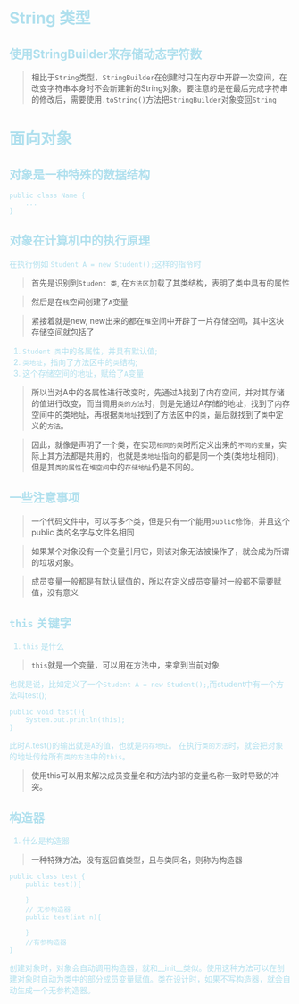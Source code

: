 <font color=BlueGreen>

# String 类型

## 使用StringBuilder来存储动态字符数

> 相比于`String`类型，`StringBuilder`在创建时只在内存中开辟一次空间，在改变字符串本身时不会新建新的String对象。要注意的是在最后完成字符串的修改后，需要使用`.toString()`方法把`StringBuilder`对象变回`String`

# 面向对象

## 对象是一种特殊的数据结构

    public class Name {
        ...
    }

## 对象在计算机中的执行原理

在执行例如 `Student A = new Student();`这样的指令时
> 首先是识别到`Student 类`, 在`方法区`加载了其类结构，表明了类中具有的属性

> 然后是在`栈`空间创建了`A`变量

> 紧接着就是new, new出来的都在`堆`空间中开辟了一片存储空间，其中这块存储空间就包括了
1. `Student 类`中的各属性，并具有默认值;
2. `类地址`，指向了方法区中的`类`结构;
3. 这个存储空间的地址，赋给了`A`变量

>所以当对A中的各属性进行改变时，先通过A找到了内存空间，并对其存储的值进行改变，而当调用`类的方法`时，则是先通过A存储的地址，找到了内存空间中的类地址，再根据`类地址`找到了方法区中的`类`，最后就找到了`类`中定义的`方法`。

> 因此，就像是声明了一个类，在实现`相同的类`时所定义出来的`不同的变量`，实际上其方法都是共用的，也就是`类地址`指向的都是同一个类(类地址相同)，但是其`类的属性`在`堆空间`中的`存储地址`仍是不同的。

## 一些注意事项

> 一个代码文件中，可以写多个类，但是只有一个能用`public`修饰，并且这个public 类的名字与文件名相同

> 如果某个对象没有一个变量引用它，则该对象无法被操作了，就会成为所谓的垃圾对象。

> 成员变量一般都是有默认赋值的，所以在定义成员变量时一般都不需要赋值，没有意义

## `this` 关键字

1. `this` 是什么

> `this`就是一个变量，可以用在方法中，来拿到当前对象

也就是说，比如定义了一个`Student A = new Student();`,而student中有一个方法叫test();

    public void test(){
        System.out.println(this);
    }

此时A.test()的输出就是`A`的值，也就是`内存地址`。
在执行`类的方法`时，就会把对象的地址传给所有`类的方法`中的`this`。

> 使用this可以用来解决成员变量名和方法内部的变量名称一致时导致的冲突。

## 构造器

1. 什么是构造器

> 一种特殊方法，没有返回值类型，且与类同名，则称为构造器

    public class test {
        public test(){

        }
        // 无参构造器
        public test(int n){

        }
        //有参构造器
    }

创建对象时，对象会自动调用构造器，就和__init__类似。使用这种方法可以在创建对象时自动为类中的部分成员变量赋值。类在设计时，如果不写构造器，就会自动生成一个无参构造器。
